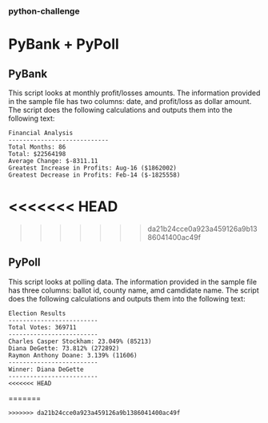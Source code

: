 ### python-challenge
# PyBank + PyPoll
## PyBank
This script looks at monthly profit/losses amounts. The information provided in the sample file has two columns: date, and profit/loss as dollar amount. The script does the following calculations and outputs them into the following text:
```
Financial Analysis
----------------------------
Total Months: 86
Total: $22564198
Average Change: $-8311.11
Greatest Increase in Profits: Aug-16 ($1862002)
Greatest Decrease in Profits: Feb-14 ($-1825558)
```
<<<<<<< HEAD
=======

>>>>>>> da21b24cce0a923a459126a9b1386041400ac49f
## PyPoll
This script looks at polling data. The information provided in the sample file has three columns: ballot id, county name, amd camdidate name. The script does the following calculations and outputs them into the following text:
```
Election Results
-------------------------
Total Votes: 369711
-------------------------
Charles Casper Stockham: 23.049% (85213)
Diana DeGette: 73.812% (272892)
Raymon Anthony Doane: 3.139% (11606)
-------------------------
Winner: Diana DeGette
-------------------------
<<<<<<< HEAD
```
=======
```
>>>>>>> da21b24cce0a923a459126a9b1386041400ac49f
